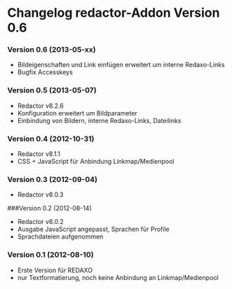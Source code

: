 Changelog redactor-Addon Version 0.6
====================================

### Version 0.6 (2013-05-xx)
* Bildeigenschaften und Link einfügen erweitert um interne Redaxo-Links
* Bugfix Accesskeys

### Version 0.5 (2013-05-07)

* Redactor v8.2.6
* Konfiguration erweitert um Bildparameter
* Einbindung von Bildern, interne Redaxo-Links, Dateilinks
	 
### Version 0.4 (2012-10-31)

* Redactor v8.1.1
* CSS + JavaScript für Anbindung Linkmap/Medienpool  
  
### Version 0.3 (2012-09-04)

* Redactor v8.0.3

###Version 0.2 (2012-08-14)

* Redactor v8.0.2
* Ausgabe JavaScript angepasst, Sprachen für Profile
* Sprachdateien aufgenommen

### Version 0.1 (2012-08-10)

* Erste Version für REDAXO
* nur Textformatierung, noch keine Anbindung an Linkmap/Medienpool
